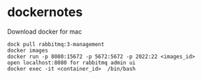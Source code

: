 # dockernotes

Download docker for mac
```
dock pull rabbitmq:3-management
docker images
docker run -p 8080:15672 -p 5672:5672 -p 2022:22 <images_id>
open localhost:8080 for rabbitmq admin ui
docker exec -it <container_id>  /bin/bash
```
